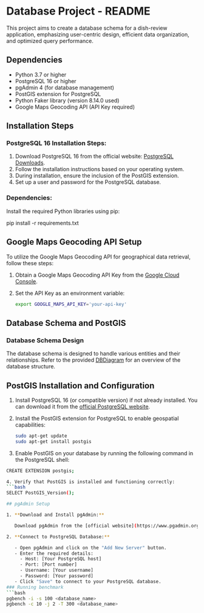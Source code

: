 # Database Project - README

This project aims to create a database schema for a dish-review application, emphasizing user-centric design, efficient data organization, and optimized query performance.

## Dependencies

- Python 3.7 or higher
- PostgreSQL 16 or higher
- pgAdmin 4 (for database management)
- PostGIS extension for PostgreSQL
- Python Faker library (version 8.14.0 used)
- Google Maps Geocoding API (API Key required)

## Installation Steps

### PostgreSQL 16 Installation Steps:

1. Download PostgreSQL 16 from the official website: [PostgreSQL Downloads](https://www.postgresql.org/download/).
2. Follow the installation instructions based on your operating system.
3. During installation, ensure the inclusion of the PostGIS extension.
4. Set up a user and password for the PostgreSQL database.

### Dependencies:


Install the required Python libraries using pip:


pip install -r requirements.txt

## Google Maps Geocoding API Setup

To utilize the Google Maps Geocoding API for geographical data retrieval, follow these steps:

1. Obtain a Google Maps Geocoding API Key from the [Google Cloud Console](https://console.cloud.google.com/).

2. Set the API Key as an environment variable:

   ```bash
   export GOOGLE_MAPS_API_KEY='your-api-key'
## Database Schema and PostGIS

### Database Schema Design

The database schema is designed to handle various entities and their relationships. Refer to the provided [DBDiagram](link-to-your-db-diagram) for an overview of the database structure.

## PostGIS Installation and Configuration

1. Install PostgreSQL 16 (or compatible version) if not already installed. You can download it from the [official PostgreSQL website](https://www.postgresql.org/download/).

2. Install the PostGIS extension for PostgreSQL to enable geospatial capabilities:

   ```bash
   sudo apt-get update
   sudo apt-get install postgis
3. Enable PostGIS on your database by running the following command in the PostgreSQL shell:
```bash
CREATE EXTENSION postgis;

4. Verify that PostGIS is installed and functioning correctly:
```bash
SELECT PostGIS_Version();

## pgAdmin Setup

1. **Download and Install pgAdmin:**

   Download pgAdmin from the [official website](https://www.pgadmin.org/download/) and follow the installation instructions for your operating system.

2. **Connect to PostgreSQL Database:**

   - Open pgAdmin and click on the "Add New Server" button.
   - Enter the required details:
     - Host: [Your PostgreSQL host]
     - Port: [Port number]
     - Username: [Your username]
     - Password: [Your password]
   - Click "Save" to connect to your PostgreSQL database.
### Running benchmark
```bash
pgbench -i -s 100 <database_name>
pgbench -c 10 -j 2 -T 300 <database_name>

